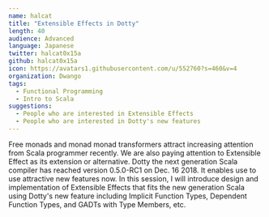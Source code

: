 ```yaml
---
name: halcat
title: "Extensible Effects in Dotty"
length: 40
audience: Advanced
language: Japanese
twitter: halcat0x15a
github: halcat0x15a
icon: https://avatars1.githubusercontent.com/u/552760?s=460&v=4
organization: Dwango
tags:
  - Functional Programming
  - Intro to Scala
suggestions:
  - People who are interested in Extensible Effects
  - People who are interested in Dotty's new features
---
```

Free monads and monad monad transformers attract increasing attention from Scala programmer recently. We are also paying attention to Extensible Effect as its extension or alternative.
Dotty the next generation Scala compiler has reached version 0.5.0-RC1 on Dec. 16 2018. It enables use to use attractive new features now.
In this session, I will introduce design and implementation of Extensible Effects that fits the new generation Scala using Dotty's new feature including Implicit Function Types, Dependent Function Types, and GADTs with Type Members, etc.
